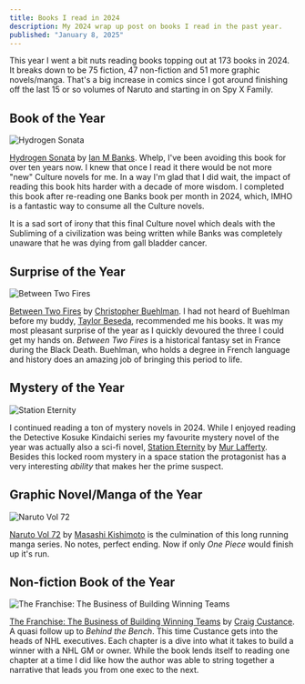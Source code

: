 ```yaml
---
title: Books I read in 2024
description: My 2024 wrap up post on books I read in the past year.
published: "January 8, 2025"
---
```


This year I went a bit nuts reading books topping out at 173 books in 2024. It breaks down to be 75 fiction, 47 non-fiction and 51 more graphic novels/manga. That's a big increase in comics since I got around finishing off the last 15 or so volumes of Naruto and starting in on Spy X Family.

## Book of the Year

![Hydrogen Sonata](/_public/images/books/sonata.jpg)

[Hydrogen Sonata](https://en.wikipedia.org/wiki/The_Hydrogen_Sonata) by [Ian M Banks](https://en.wikipedia.org/wiki/Iain_Banks). Whelp, I've been avoiding this book for over ten years now. I knew that once I read it there would be not more "new" Culture novels for me. In a way I'm glad that I did wait, the impact of reading this book hits harder with a decade of more wisdom. I completed this book after re-reading one Banks book per month in 2024, which, IMHO is a fantastic way to consume all the Culture novels.

It is a sad sort of irony that this final Culture novel which deals with the Subliming of a civilization was being written while Banks was completely unaware that he was dying from gall bladder cancer.

## Surprise of the Year

![Between Two Fires](/_public/images/books/fires.png)

[Between Two Fires](https://en.wikipedia.org/wiki/Between_Two_Fires_(novel)) by [Christopher Buehlman](https://en.wikipedia.org/wiki/Christopher_Buehlman). I had not heard of Buehlman before my buddy, [Taylor Beseda](https://tbeseda.com/), recommended me his books. It was my most pleasant surprise of the year as I quickly devoured the three I could get my hands on. _Between Two Fires_ is a historical fantasy set in France during the Black Death. Buehlman, who holds a degree in French language and history does an amazing job of bringing this period to life.

## Mystery of the Year

![Station Eternity](/_public/images/books/eternity.jpg)

I continued reading a ton of mystery novels in 2024. While I enjoyed reading the Detective Kosuke Kindaichi series my favourite mystery novel of the year was actually also a sci-fi novel, [Station Eternity](https://en.wikipedia.org/wiki/Station_Eternity) by [Mur Lafferty](https://murverse.com/). Besides this locked room mystery in a space station the protagonist has a very interesting _ability_ that makes her the prime suspect.

## Graphic Novel/Manga of the Year

![Naruto Vol 72](/_public/images/books/naruto.jpg)

[Naruto Vol 72](https://naruto-official.com/en/comics/01_154) by [Masashi Kishimoto](https://en.wikipedia.org/wiki/Masashi_Kishimoto) is the culmination of this long running manga series. No notes, perfect ending. Now if only _One Piece_ would finish up it's run.

## Non-fiction Book of the Year

![The Franchise: The Business of Building Winning Teams](/_public/images/books/franchise.jpg)

[The Franchise: The Business of Building Winning Teams](https://www.simonandschuster.ca/books/The-Franchise/Craig-Custance/9781668035443) by [Craig Custance](https://en.wikipedia.org/wiki/Craig_Custance). A quasi follow up to _Behind the Bench_. This time Custance gets into the heads of NHL executives. Each chapter is a dive into what it takes to build a winner with a NHL GM or owner. While the book lends itself to reading one chapter at a time I did like how the author was able to string together a narrative that leads you from one exec to the next.
